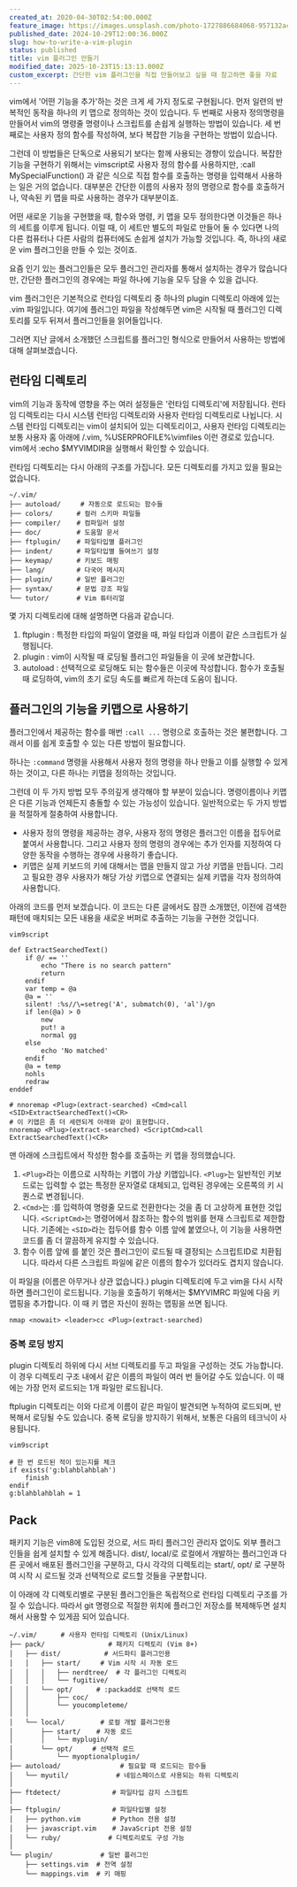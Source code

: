 ```yaml
---
created_at: 2020-04-30T02:54:00.000Z
feature_image: https://images.unsplash.com/photo-1727886684068-957132ac7e08?crop=entropy&cs=tinysrgb&fit=max&fm=jpg&ixid=M3wxMTc3M3wwfDF8YWxsfDN8fHx8fHx8fDE3MzAxNzI4MzN8&ixlib=rb-4.0.3&q=80&w=2000
published_date: 2024-10-29T12:00:36.000Z
slug: how-to-write-a-vim-plugin
status: published
title: vim 플러그인 만들기
modified_date: 2025-10-23T15:13:13.000Z
custom_excerpt: 간단한 vim 플러그인을 직접 만들어보고 싶을 때 참고하면 좋을 자료
---
```


vim에서 '어떤 기능을 추가'하는 것은 크게 세 가지 정도로 구현됩니다. 먼저 일련의 반복적인 동작을 하나의 키 맵으로 정의하는 것이 있습니다. 두 번째로 사용자 정의명령을 만들어서 vim의 명령줄 명령이나 스크립트를 손쉽게 실행하는 방법이 있습니다. 세 번째로는 사용자 정의 함수를 작성하여, 보다 복잡한 기능을 구현하는 방법이 있습니다. 

그런데 이 방법들은 단독으로 사용되기 보다는 함께 사용되는 경향이 있습니다. 복잡한 기능을 구현하기 위해서는 vimscript로 사용자 정의 함수를 사용하지만, :call MySpecialFunction() 과 같은 식으로 직접 함수를 호출하는 명령을 입력해서 사용하는 일은 거의 없습니다. 대부분은 간단한 이름의 사용자 정의 명령으로 함수를 호출하거나, 약속된 키 맵을 따로 사용하는 경우가 대부분이죠. 

어떤 새로운 기능을 구현했을 때, 함수와 명령, 키 맵을 모두 정의한다면 이것들은 하나의 세트를 이루게 됩니다. 이럴 때, 이 세트만 별도의 파일로 만들어 둘 수 있다면 나의 다른 컴퓨터나 다른 사람의 컴퓨터에도 손쉽게 설치가 가능할 것입니다. 즉, 하나의 새로운 vim 플러그인을 만들 수 있는 것이죠. 

요즘 인기 있는 플러그인들은 모두 플러그인 관리자를 통해서 설치하는 경우가 많습니다만, 간단한 플러그인의 경우에는 파일 하나에 기능을 모두 담을 수 있을 겁니다. 

vim 플러그인은 기본적으로 런타임 디렉토리 중 하나의 plugin 디렉토리 아래에 있는 .vim 파일입니다. 여기에 플러그인 파일을 작성해두면 vim은 시작될 때 플러그인 디렉토리를 모두 뒤져서 플러그인들을 읽어들입니다. 

그러면 지난 글에서 소개했던 스크립트를 플러그인 형식으로 만들어서 사용하는 방법에 대해 살펴보겠습니다. 

## 런타임 디렉토리

vim의 기능과 동작에 영향을 주는 여러 설정들은 '런타임 디렉토리'에 저장됩니다. 런타임 디렉토리는 다시 시스템 런타임 디렉토리와 사용자 런타임 디렉토리로 나뉩니다. 시스템 런타임 디렉토리는 vim이 설치되어 있는 디렉토리이고, 사용자 런타임 디렉토리는 보통 사용자 홈 아래에 /.vim, %USERPROFILE%\vimfiles 이런 경로로 있습니다.  vim에서 :echo $MYVIMDIR을 실행해서 확인할 수 있습니다.

런타임 디렉토리는 다시 아래의 구조를 가집니다. 모든 디렉토리를 가지고 있을 필요는 없습니다. 

```
~/.vim/
├── autoload/     # 자동으로 로드되는 함수들
├── colors/      # 컬러 스키마 파일들
├── compiler/    # 컴파일러 설정
├── doc/         # 도움말 문서
├── ftplugin/    # 파일타입별 플러그인
├── indent/      # 파일타입별 들여쓰기 설정
├── keymap/      # 키보드 매핑
├── lang/        # 다국어 메시지
├── plugin/      # 일반 플러그인
├── syntax/      # 문법 강조 파일
└── tutor/       # Vim 튜터리얼
```

몇 가지 디렉토리에 대해 설명하면 다음과 같습니다. 

1. ftplugin : 특정한 타입의 파일이 열렸을 때, 파일 타입과 이름이 같은 스크립트가 실행됩니다.
2. plugin : vim이 시작될 때 로딩될 플러그인 파일들을 이 곳에 보관합니다.
3. autoload : 선택적으로 로딩해도 되는 함수들은 이곳에 작성합니다. 함수가 호출될 때 로딩하여, vim의 초기 로딩 속도를 빠르게 하는데 도움이 됩니다. 

## 플러그인의 기능을 키맵으로 사용하기

플러그인에서 제공하는 함수를 매번 `:call ...` 명령으로 호출하는 것은 불편합니다. 그래서 이를 쉽게 호출할 수 있는 다른 방법이 필요합니다. 

하나는 `:command` 명령을 사용해서 사용자 정의 명령을 하나 만들고 이를 실행할 수 있게 하는 것이고, 다른 하나는 키맵을 정의하는 것입니다. 

그런데 이 두 가지 방법 모두 주의깊게 생각해야 할 부분이 있습니다. 명령이름이나 키맵은 다른 기능과 언제든지 충돌할 수 있는 가능성이 있습니다. 일반적으로는 두 가지 방법을 적절하게 절충하여 사용합니다. 

* 사용자 정의 명령을 제공하는 경우, 사용자 정의 명령은 플러그인 이름을 접두어로 붙여서 사용합니다. 그리고 사용자 정의 명령의 경우에는 추가 인자를 지정하여 다양한 동작을 수행하는 경우에 사용하기 좋습니다.
* 키맵은 실제 키보드의 키에 대해서는 맵을 만들지 않고 가상 키맵을 만듭니다. 그리고 필요한 경우 사용자가 해당 가상 키맵으로 연결되는 실제 키맵을 각자 정의하여 사용합니다. 

아래의 코드를 먼저 보겠습니다. 이 코드는 다른 글에서도 잠깐 소개했던, 이전에 검색한 패턴에 매치되는 모든 내용을 새로운 버퍼로 추출하는 기능을 구현한 것입니다.

```vimscript
vim9script

def ExtractSearchedText()
	if @/ == ''
		echo "There is no search pattern"
		return
	endif
	var temp = @a
	@a = ''
	silent! :%s//\=setreg('A', submatch(0), 'al')/gn
	if len(@a) > 0
		new
		put! a
		normal gg
	else
		echo 'No matched'
	endif
	@a = temp
	nohls
	redraw
enddef

# nnoremap <Plug>(extract-searched) <Cmd>call <SID>ExtractSearchedText()<CR>
# 이 키맵은 좀 더 세련되게 아래와 같이 표현합니다.
nnoremap <Plug>(extract-searched) <ScriptCmd>call ExtractSearchedText()<CR>
```

맨 아래에 스크립트에서 작성한 함수를 호출하는 키 맵을 정의했습니다. 

1. `<Plug>`라는 이름으로 시작하는 키맵이 가상 키맵입니다. `<Plug>`는 일반적인 키보드로는 입력할 수 없는 특정한 문자열로 대체되고, 입력된 경우에는 오른쪽의 키 시퀀스로 변경됩니다. 
2. `<Cmd>`는 :를 입력하여 명령줄 모드로 전환한다는 것을 좀 더 고상하게 표현한 것입니다. `<ScriptCmd>`는 명령어에서 참조하는 함수의 범위를 현재 스크립트로 제한합니다. 기존에는 `<SID>`라는 접두어를 함수 이름 앞에 붙였으나, 이 기능을 사용하면 코드를 좀 더 깔끔하게 유지할 수 있습니다. 
3. 함수 이름 앞에 <SID>를 붙인 것은 플러그인이 로드될 때 결정되는 스크립트ID로 치환됩니다. 따라서 다른 스크립트 파일에 같은 이름의 함수가 있더라도 겹치지 않습니다. 

이 파일을 (이름은 아무거나 상관 없습니다.) plugin 디렉토리에 두고 vim을 다시 시작하면 플러그인이 로드됩니다. 기능을 호출하기 위해서는 $MYVIMRC 파일에 다음 키 맵핑을 추가합니다. 이 때 키 맵은 자신이 원하는 맵핑을 쓰면 됩니다. 

```
nmap <nowait> <leader>cc <Plug>(extract-searched)
```

### 중복 로딩 방지

plugin 디렉토리 하위에 다시 서브 디렉토리를 두고 파일을 구성하는 것도 가능합니다. 이 경우 디렉토리 구조 내에서 같은 이름의 파일이 여러 번 들어갈 수도 있습니다. 이 때에는 가장 먼저 로드되는 1개 파일만 로드됩니다. 

ftplugin 디렉토리는 이와 다르게 이름이 같은 파일이 발견되면 누적하여 로드되며, 반복해서 로딩될 수도 있습니다. 중복 로딩을 방지하기 위해서, 보통은 다음의 테크닉이 사용됩니다. 

```vimscript
vim9script

# 한 번 로드된 적이 있는지를 체크
if exists('g:blahblahblah')
	finish
endif
g:blahblahblah = 1
```

## Pack

패키지 기능은 vim8에 도입된 것으로, 서드 파티 플러그인 관리자 없이도 외부 플러그인들을 쉽게 설치할 수 있게 해줍니다. dist/, local/로 로컬에서 개발하는 플러그인과 다른 곳에서 배포된 플러그인을 구분하고, 다시 각각의 디렉토리는 start/, opt/ 로 구분하여 시작 시 로드될 것과 선택적으로 로드할 것들을 구분합니다. 

이 아래에 각 디렉토리별로 구분된 플러그인들은 독립적으로 런타임 디렉토리 구조를 가질 수 있습니다. 따라서 git 명령으로 적절한 위치에 플러그인 저장소를 복제해두면 설치해서 사용할 수 있게끔 되어 있습니다.


```
~/.vim/      # 사용자 런타임 디렉토리 (Unix/Linux)
├── pack/                # 패키지 디렉토리 (Vim 8+)
│   ├── dist/           # 서드파티 플러그인용
│   │   ├── start/     # Vim 시작 시 자동 로드
│   │   │   ├── nerdtree/  # 각 플러그인 디렉토리
│   │   │   └── fugitive/
│   │   └── opt/      # :packadd로 선택적 로드
│   │       ├── coc/
│   │       └── youcompleteme/
│   │
│   └── local/         # 로컬 개발 플러그인용
│       ├── start/    # 자동 로드
│       │   └── myplugin/
│       └── opt/     # 선택적 로드
│           └── myoptionalplugin/
├── autoload/               # 필요할 때 로드되는 함수들
│   └── myutil/            # 네임스페이스로 사용되는 하위 디렉토리
│
├── ftdetect/             # 파일타입 감지 스크립트
│
├── ftplugin/             # 파일타입별 설정
│   ├── python.vim        # Python 전용 설정
│   ├── javascript.vim    # JavaScript 전용 설정
│   └── ruby/            # 디렉토리로도 구성 가능
│
└── plugin/            # 일반 플러그인
    ├── settings.vim  # 전역 설정
    └── mappings.vim  # 키 매핑
```